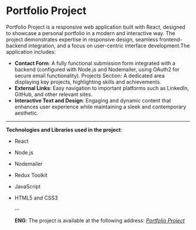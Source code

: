 # Portfolio Project

Portfolio Project is a responsive web application built with React, designed to showcase a personal portfolio in a modern and interactive way. The project demonstrates expertise in responsive design, seamless frontend-backend integration, and a focus on user-centric interface development.The application includes:

* **Contact Form**: 
A fully functional submission form integrated with a backend (configured with Node.js and Nodemailer, using OAuth2 for secure email functionality).
Projects Section: 
A dedicated area displaying key projects, highlighting skills and achievements.
* **External Links**: 
Easy navigation to important platforms such as LinkedIn, GitHub, and other relevant sites.
* **Interactive Text and Design**: 
Engaging and dynamic content that enhances user experience while maintaining a sleek and contemporary aesthetic.

---

**Technologies and Libraries used in the project**:

* React
* Node.js
* Nodemailer
* Redux Toolkit
* JavaScript
* HTML5 and CSS3

  --
  
  **ENG**: The project is available at the following address:
*[Portfolio Project](https://anjax1999.github.io/portfolio-project/)*
